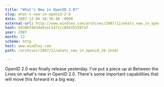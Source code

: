 ```yaml
---
title: "What's New in OpenID 2.0?"
slug: what-s-new-in-openid-2-0
date: 2007-12-06 16:38:48 -0600
external-url: http://www.windley.com/archives/2007/12/whats_new_in_openid_20.shtml
hash: b0306fd834e01ec1471cc856351587af
year: 2007
month: 12
scheme: http
host: www.windley.com
path: /archives/2007/12/whats_new_in_openid_20.shtml

---
```






OpenID 2.0 was finally release yesterday.  I've put a piece up at
Between the Lines on what's new in OpenID
2.0.  There's some important capabilities that will move this
forward in a big way.  


